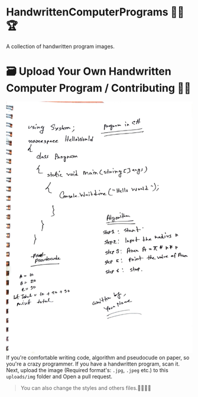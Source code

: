 # HandwrittenComputerPrograms 👨‍💻🏆
A collection of handwritten program images.

# 🗃️ Upload Your Own Handwritten Computer Program / Contributing 🐞💼
![ Example](uploads/img/example-w1634h2200.jpg)
If you're comfortable writing code, algorithm and pseudocude on paper, so you're a crazy programmer. If you have a handwritten program, scan it. Next, upload the image (Required format's: ``.jpg``, ``.jpeg`` etc.) to this `` uploads/img `` folder and Open a pull request.

> You can also change the styles and others files.🌟🌠🌠✨
